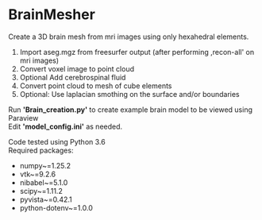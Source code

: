 # BrainMesher

Create a 3D brain mesh from mri images using only hexahedral elements.

1. Import aseg.mgz from freesurfer output (after performing ,recon-all' on mri images)
2. Convert voxel image to point cloud
3. Optional Add cerebrospinal fluid
4. Convert point cloud to mesh of cube elements
5. Optional: Use laplacian smothing on the surface and/or boundaries

Run **'Brain_creation.py'** to create example brain model to be viewed using Paraview  
Edit **'model_config.ini'** as needed.

Code tested using Python 3.6  
Required packages:
- numpy~=1.25.2
- vtk~=9.2.6
- nibabel~=5.1.0
- scipy~=1.11.2
- pyvista~=0.42.1
- python-dotenv~=1.0.0

